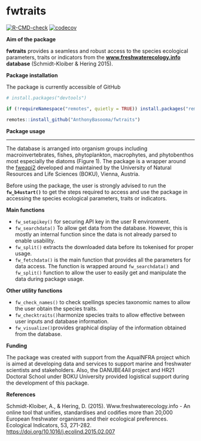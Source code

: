 
<!-- README.md is generated from README.Rmd. Please edit that file -->

# fwtraits

<!-- badges: start -->

[![R-CMD-check](https://github.com/AnthonyBasooma/fwtraits/actions/workflows/R-CMD-check.yaml/badge.svg)](https://github.com/AnthonyBasooma/fwtraits/actions/workflows/R-CMD-check.yaml)
[![codecov](https://codecov.io/gh/AnthonyBasooma/fwtraits/branch/master/graph/badge.svg?token=07OUlLSQus)](https://codecov.io/gh/AnthonyBasooma/fwtraits)

<!-- badges: end -->

**Aim of the package**

**fwtraits** provides a seamless and robust access to the species
ecological parameters, traits or indicators from the
**www.freshwaterecology.info database** (Schmidt-Kloiber & Hering 2015).

**Package installation**

The package is currently accessible of GitHub

``` r
# install.packages("devtools")

if (!requireNamespace("remotes", quietly = TRUE)) install.packages("remotes")

remotes::install_github("AnthonyBasooma/fwtraits")
```

**Package usage**

------------------------------------------------------------------------

The database is arranged into organism groups including
macroinvertebrates, fishes, phytoplankton, macrophytes, and phytobenthos
most especially the diatoms (Figure 1). The package is a wrapper around
the [fweapi2](https://www.freshwaterecology.info/fweapi2docu.php)
developed and maintained by the University of Natural Resources and Life
Sciences (BOKU), Vienna, Austria.

Before using the package, the user is strongly advised to run the
**`fw_b4ustart()`** to get the steps required to access and use the
package in accessing the species ecological parameters, traits or
indicators.

<!-- ![**Figure 1. Accessing the species traits or ecological parameters from the Freshwaterecology.info database (FW DB).**](man/figures/fwatraitsworkflow.png) -->

**Main functions**

- `fw_setapikey()` for securing API key in the user R environment.
- `fw_searchdata()` To allow get data from the database. However, this
  is mostly an internal function since the data is not already parsed to
  enable usability.
- `fw_split()` extracts the downloaded data before its tokenised for
  proper usage.
- `fw_fetchdata()` is the main function that provides all the parameters
  for data access. The function is wrapped around `fw_searchdata()` and
  `fw_split()` function to allow the user to easily get and manipulate
  the data during package usage.

**Other utility functions**

- `fw_check_names()` to check spellings species taxonomic names to allow
  the user obtain the species traits.
- `fw_checktraits()`harmonize species traits to allow effective between
  user inputs and database information.
- `fw_visualize()`provides graphical display of the information obtained
  from the database.

**Funding**

The package was created with support from the AquaINFRA project which is
aimed at developing data and services to support marine and freshwater
scientists and stakeholders. Also, the DANUBE4All project and HR21
Doctoral School under BOKU University provided logistical support during
the development of this package.

**References**

Schmidt-Kloiber, A., & Hering, D. (2015). Www.freshwaterecology.info -
An online tool that unifies, standardises and codifies more than 20,000
European freshwater organisms and their ecological preferences.
Ecological Indicators, 53, 271-282.
<https://doi.org/10.1016/j.ecolind.2015.02.007>
